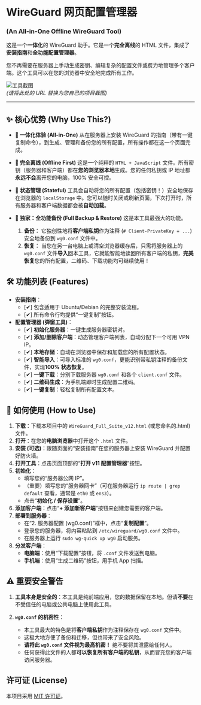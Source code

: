 
# WireGuard 网页配置管理器
### (An All-in-One Offline WireGuard Tool)

这是一个**一体化**的 WireGuard 助手。它是一个**完全离线**的 HTML 文件，集成了**安装指南**和**全功能配置管理器**。

您不再需要在服务器上手动生成密钥、编辑复杂的配置文件或费力地管理多个客户端。这个工具可以在您的浏览器中安全地完成所有工作。

![工具截图](https://i.imgur.com/example.png)  
*(请将此处的 URL 替换为您自己的项目截图)*

---

## ✨ 核心优势 (Why Use This?)

* **🚀 一体化体验 (All-in-One)**
    从在服务器上安装 WireGuard 的指南（带有一键复制命令），到生成、管理和备份您的所有配置，所有操作都在这一个页面完成。

* **🔐 完全离线 (Offline First)**
    这是一个纯粹的 `HTML + JavaScript` 文件。所有密钥（服务器和客户端）都在**您的浏览器本地**生成。您的任何私钥或 IP 地址都**永远不会**离开您的电脑，100% 安全可控。

* **💾 状态管理 (Stateful)**
    工具会自动将您的所有配置（包括密钥！）安全地保存在浏览器的 `localStorage` 中。您可以随时关闭或刷新页面，下次打开时，所有服务器和客户端数据都会被**自动加载**。

* **🔄 独家：全功能备份 (Full Backup & Restore)**
    这是本工具最强大的功能。
    1.  **备份：** 它独创性地将**客户端私钥**作为注释 (`# Client-PrivateKey = ...`) 安全地备份到 `wg0.conf` 文件中。
    2.  **恢复：** 当您在另一台电脑上或清空浏览器缓存后，只需将服务器上的 `wg0.conf` 文件**导入**回本工具，它就能智能地读回所有客户端的私钥，**完美恢复**您的所有配置，二维码、下载功能均可继续使用！

## 🛠️ 功能列表 (Features)

-   **安装指南**：
    -   [✔] 包含适用于 Ubuntu/Debian 的完整安装流程。
    -   [✔] 所有命令行均提供“一键复制”按钮。
-   **配置管理器 (弹窗工具)**：
    -   [✔] **初始化服务器**：一键生成服务器密钥对。
    -   [✔] **添加/删除客户端**：动态管理客户端列表，自动分配下一个可用 VPN IP。
    -   [✔] **本地存储**：自动在浏览器中保存和加载您的所有配置状态。
    -   [✔] **智能导入**：可导入标准的 `wg0.conf`，更能识别带私钥注释的备份文件，实现**100% 状态恢复**。
    -   [✔] **一键下载**：分别下载服务器 `wg0.conf` 和各个 `client.conf` 文件。
    -   [✔] **二维码生成**：为手机端即时生成配置二维码。
    -   [✔] **一键复制**：轻松复制所有配置文本。

## 🚀 如何使用 (How to Use)

1.  **下载**：下载本项目中的 `WireGuard_Full_Suite_v12.html` (或您命名的.html) 文件。
2.  **打开**：在您的**电脑浏览器**中打开这个 `.html` 文件。
3.  **安装 (可选)**：跟随页面的“安装指南”在您的服务器上安装 WireGuard 并配置好防火墙。
4.  **打开工具**：点击页面顶部的“**打开 v11 配置管理器**”按钮。
5.  **初始化**：
    -   填写您的“服务器公网 IP”。
    -   （重要）填写您的“服务器网卡”（可在服务器运行 `ip route | grep default` 查看，通常是 `eth0` 或 `ens3`）。
    -   点击“**初始化 / 保存设置**”。
6.  **添加客户端**：点击“**+ 添加新客户端**”按钮来创建您需要的客户端。
7.  **部署到服务器**：
    -   在“2. 服务器配置 (wg0.conf)”框中，点击“**复制配置**”。
    -   登录您的服务器，将内容粘贴到 `/etc/wireguard/wg0.conf` 文件中。
    -   在服务器上运行 `sudo wg-quick up wg0` 启动服务。
8.  **分发客户端**：
    -   **电脑端**：使用“下载配置”按钮，将 `.conf` 文件发送到电脑。
    -   **手机端**：使用“生成二维码”按钮，用手机 App 扫描。

## ⚠️ 重要安全警告

1.  **工具本身是安全的**：本工具是纯前端应用，您的数据保留在本地。但请**不要**在不受信任的电脑或公共电脑上使用此工具。

2.  **`wg0.conf` 的机密性**：
    -   本工具最大的特色是将**客户端私钥**作为注释保存在 `wg0.conf` 文件中。
    -   这极大地方便了备份和迁移，但也带来了安全风险。
    -   **请将此 `wg0.conf` 文件视为最高机密！** 绝不要将其泄露给任何人。
    -   任何获得此文件的人都**可以恢复所有客户端的私钥**，从而冒充您的客户端访问服务器。

## 许可证 (License)

本项目采用 [MIT 许可证](LICENSE)。
